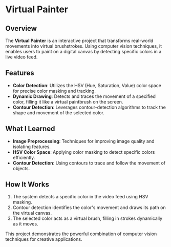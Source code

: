# Virtual Painter

## Overview
The **Virtual Painter** is an interactive project that transforms real-world movements into virtual brushstrokes. Using computer vision techniques, it enables users to paint on a digital canvas by detecting specific colors in a live video feed.

## Features
- **Color Detection**: Utilizes the HSV (Hue, Saturation, Value) color space for precise color masking and tracking.
- **Dynamic Drawing**: Detects and traces the movement of a specified color, filling it like a virtual paintbrush on the screen.
- **Contour Detection**: Leverages contour-detection algorithms to track the shape and movement of the selected color.

## What I Learned
- **Image Preprocessing**: Techniques for improving image quality and isolating features.
- **HSV Color Space**: Applying color masking to detect specific colors efficiently.
- **Contour Detection**: Using contours to trace and follow the movement of objects.

## How It Works
1. The system detects a specific color in the video feed using HSV masking.
2. Contour detection identifies the color's movement and draws its path on the virtual canvas.
3. The selected color acts as a virtual brush, filling in strokes dynamically as it moves.

This project demonstrates the powerful combination of computer vision techniques for creative applications.
